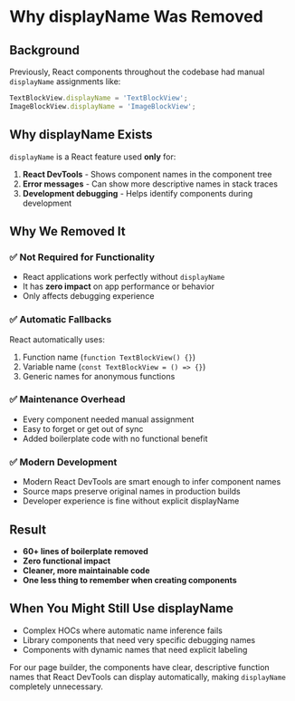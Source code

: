 # Why displayName Was Removed

## Background
Previously, React components throughout the codebase had manual `displayName` assignments like:
```javascript
TextBlockView.displayName = 'TextBlockView';
ImageBlockView.displayName = 'ImageBlockView';
```

## Why displayName Exists
`displayName` is a React feature used **only** for:
1. **React DevTools** - Shows component names in the component tree
2. **Error messages** - Can show more descriptive names in stack traces
3. **Development debugging** - Helps identify components during development

## Why We Removed It

### ✅ **Not Required for Functionality**
- React applications work perfectly without `displayName`
- It has **zero impact** on app performance or behavior
- Only affects debugging experience

### ✅ **Automatic Fallbacks**
React automatically uses:
1. Function name (`function TextBlockView() {}`)
2. Variable name (`const TextBlockView = () => {}`)
3. Generic names for anonymous functions

### ✅ **Maintenance Overhead**
- Every component needed manual assignment
- Easy to forget or get out of sync
- Added boilerplate code with no functional benefit

### ✅ **Modern Development**
- Modern React DevTools are smart enough to infer component names
- Source maps preserve original names in production builds
- Developer experience is fine without explicit displayName

## Result
- **60+ lines of boilerplate removed**
- **Zero functional impact**
- **Cleaner, more maintainable code**
- **One less thing to remember when creating components**

## When You Might Still Use displayName
- Complex HOCs where automatic name inference fails
- Library components that need very specific debugging names
- Components with dynamic names that need explicit labeling

For our page builder, the components have clear, descriptive function names that React DevTools can display automatically, making `displayName` completely unnecessary.
